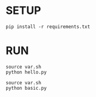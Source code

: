 # SETUP
```shell
pip install -r requirements.txt
```

# RUN
```shell
source var.sh
python hello.py
``` 

```shell
source var.sh
python basic.py
``` 

